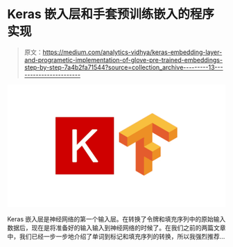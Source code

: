 # Keras 嵌入层和手套预训练嵌入的程序实现

> 原文：<https://medium.com/analytics-vidhya/keras-embedding-layer-and-programetic-implementation-of-glove-pre-trained-embeddings-step-by-step-7a4b2fa71544?source=collection_archive---------13----------------------->

![](img/d311c9bd129170e049a6cbcda2d719e4.png)

Keras 嵌入层是神经网络的第一个输入层。在转换了令牌和填充序列中的原始输入数据后，现在是将准备好的输入输入到神经网络的时候了。在我们之前的两篇文章中，我们已经一步一步地介绍了单词到标记和填充序列的转换，所以我强烈推荐…